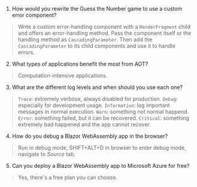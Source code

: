1. How would you rewrite the Guess the Number game to use a custom error component?
> Write a custom error-handling component with a `RenderFragment` child and offers an error-handling method.
Pass the component itself or the handling method as `CascadingParameter`.
Then add the `CascadingParameter` to its child components and use it to handle errors.

2. What types of applications benefit the most from AOT?
> Computation-intensive applications.

3. What are the different log levels and when should you use each one?
> `Trace`: extremely verbose, always disabled for production.
`Debug`: especially for development usage.
`Information`: log important messages in normal execution.
`Warn`: something not normal happend.
`Error`: something failed, but it can be recovered.
`Critical`: something extremely bad happened and the app cannot recover.

4. How do you debug a Blazor WebAssembly app in the browser?
> Run in debug mode, SHIFT+ALT+D in browser to enter debug mode, navigate to *Source* tab.

5. Can you deploy a Blazor WebAssembly app to Microsoft Azure for free?
> Yes, there's a free plan you can choose.
